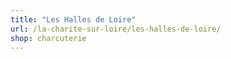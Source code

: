 ```yaml
---
title: "Les Halles de Loire"
url: /la-charite-sur-loire/les-halles-de-loire/
shop: charcuterie
---
```

